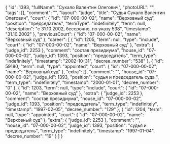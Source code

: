 {
    "id": 1393,
    "fullName": "Сукало Валентин Олегович",
    "photoURL": "",
    "tags": [],
    "comment": "",
    "layout": "judge",
    "title": "Судья Сукало Валентин Олегович",
    "court": {
        "id": "07-000-00-02",
        "name": "Верховный суд",
        "position": "председатель",
        "termType": "indefinitely",
        "term": null,
        "description": "c 31.10.2002, бессрочно, по указу 538",
        "timestamp": "31.10.2002"
    },
    "previousCourt": {
        "id": "07-000-00-02",
        "name": "Верховный суд"
    },
    "career": [
        {
            "id": 1205,
            "term": null,
            "type": "include",
            "court": {
                "id": "07-000-00-02",
                "name": "Верховный суд"
            },
            "extra": {
                "judge_id": 2253
            },
            "comment": "состав президиума",
            "house_id": "07-000-00-02",
            "judge_id": 1393,
            "position": "председатель",
            "term_type": "indefinitely",
            "timestamp": "2002-10-31",
            "decree_number": "538"
        },
        {
            "id": 59180,
            "term": null,
            "type": "appointed",
            "court": {
                "id": "07-000-00-02",
                "name": "Верховный суд"
            },
            "extra": [],
            "comment": "",
            "house_id": "07-000-00-02",
            "judge_id": 1393,
            "position": "судья и председатель суда ",
            "term_type": "indefinitely",
            "timestamp": "2000-01-01",
            "decree_number": "0"
        },
        {
            "id": 1203,
            "term": null,
            "type": "include",
            "court": {
                "id": "07-000-00-02",
                "name": "Верховный суд"
            },
            "extra": {
                "judge_id": 2253
            },
            "comment": "состав президиума",
            "house_id": "07-000-00-02",
            "judge_id": 1393,
            "position": "председатель",
            "term_type": "indefinitely",
            "timestamp": "1997-02-05",
            "decree_number": "129"
        },
        {
            "id": 1204,
            "term": null,
            "type": "appointed",
            "court": {
                "id": "07-000-00-02",
                "name": "Верховный суд"
            },
            "extra": {
                "judge_id": 2253
            },
            "comment": "",
            "house_id": "07-000-00-02",
            "judge_id": 1393,
            "position": "судья и председатель",
            "term_type": "indefinitely",
            "timestamp": "1997-01-04",
            "decree_number": "19"
        }
    ]
}
